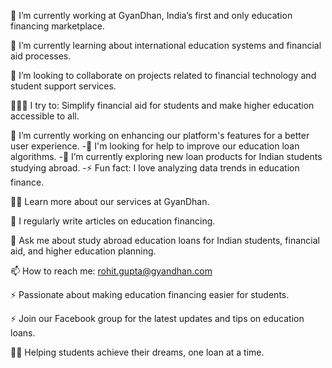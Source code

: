 🔭 I’m currently working at GyanDhan, India’s first and only education financing marketplace.

🌱 I’m currently learning about international education systems and financial aid processes.

👯 I’m looking to collaborate on projects related to financial technology and student support services.

🧗🏾‍♀️ I try to: Simplify financial aid for students and make higher education accessible to all.

🔭 I’m currently working on enhancing our platform's features for a better user experience.
-🤔 I'm looking for help to improve our education loan algorithms.
-🔭 I’m currently exploring new loan products for Indian students studying abroad.
-⚡ Fun fact: I love analyzing data trends in education finance.

👨‍💻 Learn more about our services at GyanDhan.

📝 I regularly write articles on education financing.

💬 Ask me about study abroad education loans for Indian students, financial aid, and higher education planning.

📫 How to reach me: rohit.gupta@gyandhan.com

⚡ Passionate about making education financing easier for students.

⚡ Join our Facebook group for the latest updates and tips on education loans.

👨‍🎓 Helping students achieve their dreams, one loan at a time.

<!---
rohitguptaaa2002/rohitguptaaa2002 is a ✨ special ✨ repository because its `README.md` (this file) appears on your GitHub profile.
You can click the Preview link to take a look at your changes.
--->
